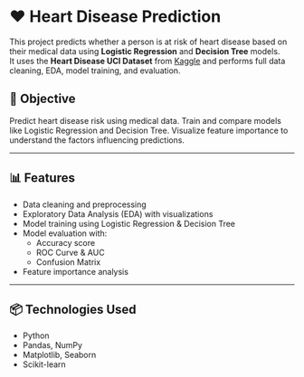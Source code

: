 # ❤ Heart Disease Prediction

This project predicts whether a person is at risk of heart disease based on their medical data using **Logistic Regression** and **Decision Tree** models.  
It uses the **Heart Disease UCI Dataset** from [Kaggle](https://www.kaggle.com/datasets/johnsmith88/heart-disease-dataset) and performs full data cleaning, EDA, model training, and evaluation.


## 🎯 Objective
Predict heart disease risk using medical data.
Train and compare models like Logistic Regression and Decision Tree.
Visualize feature importance to understand the factors influencing predictions.

---

## 📊 Features
- Data cleaning and preprocessing
- Exploratory Data Analysis (EDA) with visualizations
- Model training using Logistic Regression & Decision Tree
- Model evaluation with:
  - Accuracy score
  - ROC Curve & AUC
  - Confusion Matrix
- Feature importance analysis

---

## 📦 Technologies Used
- Python
- Pandas, NumPy
- Matplotlib, Seaborn
- Scikit-learn



